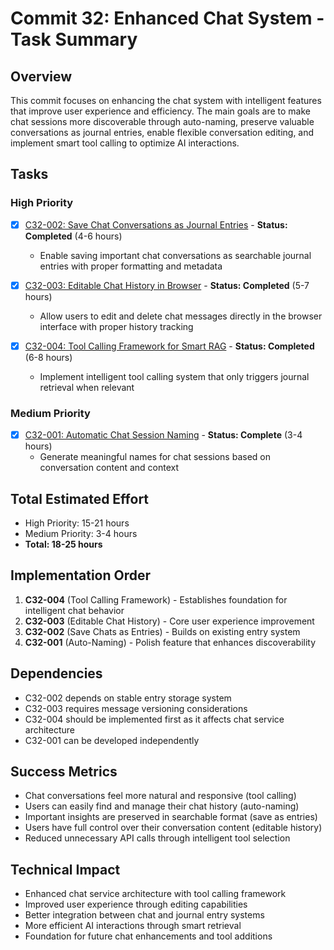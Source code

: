 # Commit 32: Enhanced Chat System - Task Summary

## Overview
This commit focuses on enhancing the chat system with intelligent features that improve user experience and efficiency. The main goals are to make chat sessions more discoverable through auto-naming, preserve valuable conversations as journal entries, enable flexible conversation editing, and implement smart tool calling to optimize AI interactions.

## Tasks

### High Priority
- [x] [C32-002: Save Chat Conversations as Journal Entries](./C32-002-save-chats-as-entries.md) - **Status: Completed** (4-6 hours)
  - Enable saving important chat conversations as searchable journal entries with proper formatting and metadata

- [x] [C32-003: Editable Chat History in Browser](./C32-003-editable-chat-history.md) - **Status: Completed** (5-7 hours)
  - Allow users to edit and delete chat messages directly in the browser interface with proper history tracking

- [x] [C32-004: Tool Calling Framework for Smart RAG](./C32-004-tool-calling-framework.md) - **Status: Completed** (6-8 hours)
  - Implement intelligent tool calling system that only triggers journal retrieval when relevant

### Medium Priority
- [x] [C32-001: Automatic Chat Session Naming](./C32-001-chat-auto-naming.md) - **Status: Complete** (3-4 hours)
  - Generate meaningful names for chat sessions based on conversation content and context

## Total Estimated Effort
- High Priority: 15-21 hours
- Medium Priority: 3-4 hours
- **Total: 18-25 hours**

## Implementation Order
1. **C32-004** (Tool Calling Framework) - Establishes foundation for intelligent chat behavior
2. **C32-003** (Editable Chat History) - Core user experience improvement
3. **C32-002** (Save Chats as Entries) - Builds on existing entry system
4. **C32-001** (Auto-Naming) - Polish feature that enhances discoverability

## Dependencies
- C32-002 depends on stable entry storage system
- C32-003 requires message versioning considerations
- C32-004 should be implemented first as it affects chat service architecture
- C32-001 can be developed independently

## Success Metrics
- Chat conversations feel more natural and responsive (tool calling)
- Users can easily find and manage their chat history (auto-naming)
- Important insights are preserved in searchable format (save as entries)
- Users have full control over their conversation content (editable history)
- Reduced unnecessary API calls through intelligent tool selection

## Technical Impact
- Enhanced chat service architecture with tool calling framework
- Improved user experience through editing capabilities
- Better integration between chat and journal entry systems
- More efficient AI interactions through smart retrieval
- Foundation for future chat enhancements and tool additions
